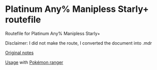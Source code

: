 # Platinum Any% Manipless Starly+ routefile
Routefile for Platinum Any% Manipless Starly+

Disclaimer: I did not make the route, I converted the document into .mdr

[Original notes](https://docs.google.com/document/d/1Yn995Z00xxMXsQHv02bAAzwl7IGmnloOucZXOZqgAes/edit)

[Usage](https://ranger.maybreak.com/route?repo=https%253A%252F%252Fraw.githubusercontent.com%252Flsliegeo%252Fplatinum-starly-manipless%252Fmaster%252Froute.mdr) with [Pokémon ranger](https://github.com/corvimae/pokemon-ranger)

